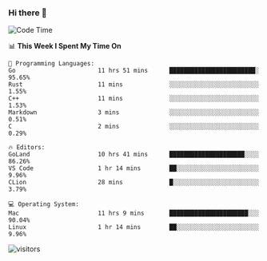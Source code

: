 ### Hi there 👋

<!--
**CrazyCollin/crazycollin** is a ✨ _special_ ✨ repository because its `README.md` (this file) appears on your GitHub profile.

Here are some ideas to get you started:

- 🔭 I’m currently working on ...
- 🌱 I’m currently learning ...
- 👯 I’m looking to collaborate on ...
- 🤔 I’m looking for help with ...
- 💬 Ask me about ...
- 📫 How to reach me: ...
- 😄 Pronouns: ...
- ⚡ Fun fact: ...
-->

<!--START_SECTION:waka-->
![Code Time](http://img.shields.io/badge/Code%20Time-197%20hrs%2015%20mins-blue)

📊 **This Week I Spent My Time On** 

```text
💬 Programming Languages: 
Go                       11 hrs 51 mins      ████████████████████████░   95.65% 
Rust                     11 mins             ░░░░░░░░░░░░░░░░░░░░░░░░░   1.55% 
C++                      11 mins             ░░░░░░░░░░░░░░░░░░░░░░░░░   1.53% 
Markdown                 3 mins              ░░░░░░░░░░░░░░░░░░░░░░░░░   0.51% 
C                        2 mins              ░░░░░░░░░░░░░░░░░░░░░░░░░   0.29%

🔥 Editors: 
GoLand                   10 hrs 41 mins      █████████████████████░░░░   86.26% 
VS Code                  1 hr 14 mins        ██░░░░░░░░░░░░░░░░░░░░░░░   9.96% 
CLion                    28 mins             █░░░░░░░░░░░░░░░░░░░░░░░░   3.79%

💻 Operating System: 
Mac                      11 hrs 9 mins       ██████████████████████░░░   90.04% 
Linux                    1 hr 14 mins        ██░░░░░░░░░░░░░░░░░░░░░░░   9.96%

```


<!--END_SECTION:waka-->


![visitors](https://visitor-badge.glitch.me/badge?page_id=crazycollin.crazycollin&left_color=green&right_color=red)
